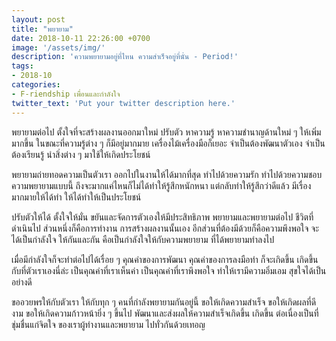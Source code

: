 ```yaml
---
layout: post
title: "พยายาม"
date: 2018-10-11 22:26:00 +0700
image: '/assets/img/'
description: 'ความพยายามอยู่ที่ไหน ความสำเร็จอยู่ที่นั่น - Period!'
tags:
- 2018-10
categories:
- F-riendship เพื่อนและกำลังใจ
twitter_text: 'Put your twitter description here.'
---
```

พยายามต่อไป ตั้งใจที่จะสร้างผลงานออกมาใหม่ ปรับตัว หาความรู้ หาความชำนาญด้านใหม่ ๆ ให้เพิ่มมากขึ้น ในขณะที่ความรู้ต่าง ๆ ก็มีอยู่มากมาย เครื่องไม้เครื่องมือก็เยอะ จำเป็นต้องพัฒนาตัวเอง จำเป็นต้องเรียนรู้ นำสิ่งต่าง ๆ มาใช้ให้เกิดประโยชน์

พยายามถ่ายทอดความเป็นตัวเรา ออกไปในงานให้ได้มากที่สุด ทำไปด้วยความรัก ทำไปด้วยความชอบ ความพยายามแบบนี้ ถึงจะมากแค่ไหนก็ไม่ได้ทำให้รู้สึกหนักหนา แต่กลับทำให้รู้สึกว่าดีแล้ว มีเรื่องมากมายให้ได้ทำ ให้ได้ทำให้เป็นประโยชน์

ปรับตัวให้ได้ ตั้งใจให้มั่น ขยันและจัดการตัวเองให้มีประสิทธิภาพ พยายามและพยายามต่อไป ชีวิตที่ดำเนินไป ส่วนหนึ่งก็คือการทำงาน การสร้างผลงานนั้นเอง อีกส่วนที่ต้องมีด้วยก็คือความพึงพอใจ จะได้เป็นกำลังใจ ให้กันและกัน คือเป็นกำลังใจให้กับความพยายาม ที่ได้พยายามทำลงไป

เมื่อมีกำลังใจก็จะทำต่อไปได้เรื่อย ๆ คุณค่าของการพัฒนา คุณค่าของการลงมือทำ ก็จะเกิดขึ้น เกิดขึ้นกับที่ตัวเราเองนี่ล่ะ เป็นคุณค่าที่เราเห็นค่า เป็นคุณค่าที่เราพึงพอใจ ทำให้เรามีความอิ่มเอม สุขใจได้เป็นอย่างดี

ขออวยพรให้กับตัวเรา ให้กับทุก ๆ คนที่กำลังพยายามกันอยู่นี้ ขอให้เกิดความสำเร็จ ขอให้เกิดผลที่ดีงาม ขอให้เกิดความก้าวหน้ายิ่ง ๆ ขึ้นไป พัฒนาและส่งผลให้ความสำเร็จเกิดขึ้น เกิดขึ้น ต่อเนื่องเป็นที่ชุ่มชื่นแก่จิตใจ ของเราผู้ทำงานและพยายาม ไปทั่วกันด้วยเทอญ
